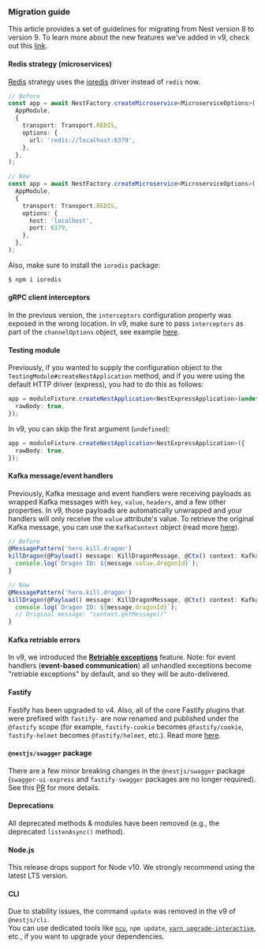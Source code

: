 ### Migration guide

This article provides a set of guidelines for migrating from Nest version 8 to version 9.
To learn more about the new features we've added in v9, check out this [link](https://github.com/nestjs/nest/pull/9588).

#### Redis strategy (microservices)

[Redis](/microservices/redis) strategy uses the [ioredis](https://github.com/luin/ioredis) driver instead of `redis` now.

```typescript
// Before
const app = await NestFactory.createMicroservice<MicroserviceOptions>(
  AppModule,
  {
    transport: Transport.REDIS,
    options: {
      url: 'redis://localhost:6379',
    },
  },
);

// Now
const app = await NestFactory.createMicroservice<MicroserviceOptions>(
  AppModule,
  {
    transport: Transport.REDIS,
    options: {
      host: 'localhost',
      port: 6379,
    },
  },
);
```

Also, make sure to install the `ioredis` package:

```bash
$ npm i ioredis
```

#### gRPC client interceptors

In the previous version, the `interceptors` configuration property was exposed in the wrong location. In v9, make sure to pass `interceptors` as part of the `channelOptions` object, see example [here](https://github.com/nestjs/nest/issues/9079#issuecomment-1078744758).

#### Testing module

Previously, if you wanted to supply the configuration object to the `TestingModule#createNestApplication` method, and if you were using the default HTTP driver (express), you had to do this as follows:

```typescript
app = moduleFixture.createNestApplication<NestExpressApplication>(undefined, {
  rawBody: true,
});
```

In v9, you can skip the first argument (`undefined`):

```typescript
app = moduleFixture.createNestApplication<NestExpressApplication>({
  rawBody: true,
});
```

#### Kafka message/event handlers

Previously, Kafka message and event handlers were receiving payloads as wrapped Kafka messages with `key`, `value`, `headers`, and a few other properties. In v9, those payloads are automatically unwrapped and your handlers will only receive the `value` attribute's value. To retrieve the original Kafka message, you can use the `KafkaContext` object (read more [here](/microservices/kafka#context)).

```typescript
// Before
@MessagePattern('hero.kill.dragon')
killDragon(@Payload() message: KillDragonMessage, @Ctx() context: KafkaContext) {
  console.log(`Dragon ID: ${message.value.dragonId}`);
}

// Now
@MessagePattern('hero.kill.dragon')
killDragon(@Payload() message: KillDragonMessage, @Ctx() context: KafkaContext) {
  console.log(`Dragon ID: ${message.dragonId}`);
  // Original message: "context.getMessage()"
}
```

#### Kafka retriable errors

In v9, we introduced the **[Retriable exceptions](/microservices/kafka#retriable-exceptions)** feature. Note: for event handlers (**event-based communication**) all unhandled exceptions become "retriable exceptions" by default, and so they will be auto-delivered.

#### Fastify

Fastify has been upgraded to v4. Also, all of the core Fastify plugins that were prefixed with `fastify-` are now renamed and published under the `@fastify` scope (for example, `fastify-cookie` becomes `@fastify/cookie`, `fastify-helmet` becomes `@fastify/helmet`, etc.). Read more [here](https://github.com/fastify/fastify/issues/3856).

#### `@nestjs/swagger` package

There are a few minor breaking changes in the `@nestjs/swagger` package (`swagger-ui-express` and `fastify-swagger` packages are no longer required). See this [PR](https://github.com/nestjs/swagger/pull/1886) for more details.

#### Deprecations

All deprecated methods & modules have been removed (e.g., the deprecated `listenAsync()` method).

#### Node.js

This release drops support for Node v10. We strongly recommend using the latest LTS version.

#### CLI

Due to stability issues, the command `update` was removed in the v9 of `@nestjs/cli`.  
You can use dedicated tools like [`ncu`](https://www.npmjs.com/package/npm-check-updates), `npm update`, [`yarn upgrade-interactive`](https://classic.yarnpkg.com/en/docs/cli/upgrade-interactive), etc., if you want to upgrade your dependencies.
